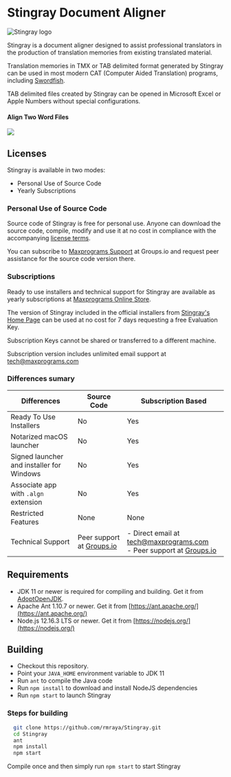 #  Stingray Document Aligner

![Stingray logo](https://www.maxprograms.com/images/stingray_s.png)

Stingray is a document aligner designed to assist professional translators in the production of translation memories from existing translated material.

Translation memories in TMX or TAB delimited format generated by Stingray can be used in most modern CAT (Computer Aided Translation) programs, including [Swordfish](https://www.maxprograms.com/products/swordfish.html).

TAB delimited files created by Stingray can be opened in Microsoft Excel or Apple Numbers without special configurations.

#### Align Two Word Files

<a href="https://www.maxprograms.com/tutorials/AlignFiles.mp4"><img src="https://www.maxprograms.com/images/AlignFiles.png"></a>

## Licenses

Stingray is available in two modes:

- Personal Use of Source Code
- Yearly Subscriptions

### Personal Use of Source Code

Source code of Stingray is free for personal use. Anyone can download the source code, compile, modify and use it at no cost in compliance with the accompanying [license terms](https://github.com/rmraya/Stingray/blob/master/LICENSE).

You can subscribe to [Maxprograms Support](https://groups.io/g/maxprograms/) at Groups.io and request peer assistance for the source code version there.

### Subscriptions

Ready to use installers and technical support for Stingray are available as yearly subscriptions at [Maxprograms Online Store](https://www.maxprograms.com/store/buy.html).

The version of Stingray included in the official installers from [Stingray's Home Page](https://www.maxprograms.com/products/stingray.html) can be used at no cost for 7 days requesting a free Evaluation Key.

Subscription Keys cannot be shared or transferred to a different machine.

Subscription version includes unlimited email support at tech@maxprograms.com

### Differences sumary
Differences | Source Code | Subscription Based
-|----------- | -------------
Ready To Use Installers| No | Yes
Notarized macOS launcher| No | Yes
Signed launcher and installer for Windows | No | Yes
Associate app with `.algn` extension | No | Yes
Restricted Features | None | None
Technical Support |  Peer support at  [Groups.io](https://groups.io/g/maxprograms/)| - Direct email at tech@maxprograms.com  <br> - Peer support at [Groups.io](https://groups.io/g/maxprograms/)

## Requirements

- JDK 11 or newer is required for compiling and building. Get it from [AdoptOpenJDK](https://adoptopenjdk.net/).
- Apache Ant 1.10.7 or newer. Get it from [https://ant.apache.org/](https://ant.apache.org/)
- Node.js 12.16.3 LTS or newer. Get it from [https://nodejs.org/](https://nodejs.org/)

## Building

- Checkout this repository.
- Point your `JAVA_HOME` environment variable to JDK 11
- Run `ant` to compile the Java code
- Run `npm install` to download and install NodeJS dependencies
- Run `npm start` to launch Stingray

### Steps for building

``` bash
  git clone https://github.com/rmraya/Stingray.git
  cd Stingray
  ant
  npm install
  npm start
```

Compile once and then simply run `npm start` to start Stingray
